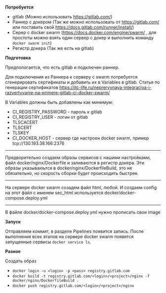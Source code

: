 **Потребуется**

- gitlab (Можно использовать https://gitlab.com/)
- Раннер с докером (Так же можно использовать от https://gitlab.com/ или поставить свой https://docs.gitlab.com/runner/install/)
- Серер с docker swarm (https://docs.docker.com/engine/swarm/ , для простоты можно взять один сервер с докер и выполнить команду `docker swarm init`)
- Регистр докера (Так же есть на gitlab)

**Подготовка**

Предпологается, что есть gitlab и подключен раннер.

Для подключения из Раннера к серверу с swarm потребуется сгенерировать сертификаты и добавить их в Variables в gitlab. 
Статья по генерации сертификатов https://itc-life.ru/nepreryvnaya-integraciya-i-razvertyvanie-na-primere-gitlab-ci-docker-swarm/

В Variables должны быть добавлены как минимум:
- CI_REGISTRY_PASSWORD - пароль к gitlab
- CI_REGISTRY_USER - логин от gitlab
- TLSCACERT
- TLSCERT
- TLSKEY
- CI_DOCKER_HOST - сервер где настроен docker swarm, пример tcp://130.193.38.166:2376


------
Предворительно создаем образы сервисов с нашими настройками, файл docker/nginx/Dockerfile и заливаются в регистр докера. 
Эти образы указываюьтся в docker/nginx/DockerfileBuild, это не обязательно, но скорость сборки будет происходить быстрее. 


------
На сервере docker swarm созадем файл html, любой. И создаем config на этот файл с именем sec_html используется docker/docker-compose.deploy.yml


----
В файле docker/docker-compose.deploy.yml нужно прописать свои image




**Запуск**

Отправляем коммит, в разделе Pipelines появится запись. После выполнения всех этапов на сервере docker swarm появятся запущенные сервисы `docker service ls`. 






**Разное**

Создать образ

- `docker login -u <login> -p <pass> registry.gitlab.com`
- `docker build -t registry.gitlab.com/<login>/<project>/nginx -f docker/nginx/DockerfileBuild .`
- `docker push registry.gitlab.com/<login>/<project>/nginx`



